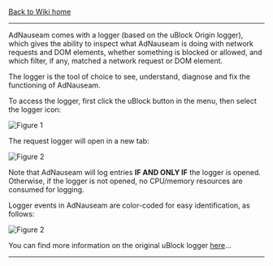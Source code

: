 [Back to Wiki home](https://github.com/gorhill/uBlock/wiki)

***

AdNauseam comes with a logger (based on the uBlock Origin logger), which gives the ability to inspect what AdNauseam is doing with network requests and DOM elements, whether something is blocked or allowed, and which filter, if any, matched a network request or DOM element.

The logger is the tool of choice to see, understand, diagnose and fix the functioning of AdNauseam.

To access the logger, first click the uBlock button in the menu, then select the logger icon:

![Figure 1](https://raw.githubusercontent.com/wiki/dhowe/AdNauseam/logger.png)

The request logger will open in a new tab:

![Figure 2](https://raw.githubusercontent.com/wiki/dhowe/AdNauseam/logger-lines.png)

Note that AdNauseam will log entries **IF AND ONLY IF** the logger is opened. Otherwise, if the logger is not opened, no CPU/memory resources are consumed for logging.

Logger events in AdNauseam are color-coded for easy identification, as follows:


![Figure 2](https://user-images.githubusercontent.com/4967860/118269253-ccf00500-b4be-11eb-9c64-ddadef91d6d2.png)

You can find more information on the original uBlock logger [here](https://github.com/gorhill/uBlock/wiki/The-logger)...

***
